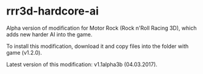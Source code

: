 # rrr3d-hardcore-ai
Alpha version of modification for Motor Rock (Rock n'Roll Racing 3D), which adds new harder AI into the game.

To install this modification, download it and copy files into the folder with game (v1.2.0).

Latest version of this modification: v1.1alpha3b (04.03.2017).
